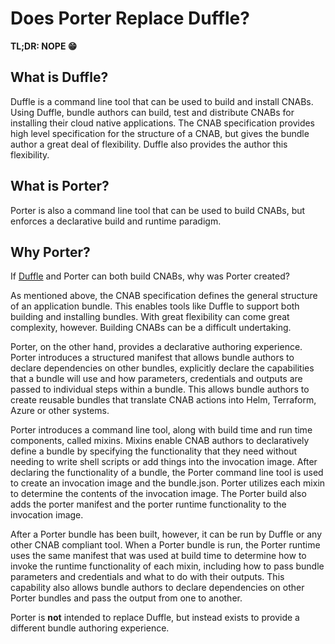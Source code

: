 # Does Porter Replace Duffle?

**TL;DR: NOPE 😁**

## What is Duffle?

Duffle is a command line tool that can be used to build and install CNABs. Using Duffle, bundle authors can build, test and distribute CNABs for installing their cloud native applications. The CNAB specification provides high level specification for the structure of a CNAB, but gives the bundle author a great deal of flexibility. Duffle also provides the author this flexibility.  

## What is Porter?

Porter is also a command line tool that can be used to build CNABs, but enforces a declarative build and runtime paradigm. 

## Why Porter?

If [Duffle](https://github.com/deislabs/duffle) and Porter can both build CNABs, why was Porter created? 

As mentioned above, the CNAB specification defines the general structure of an application bundle. This enables tools like Duffle to support both building and installing bundles. With great flexibility can come great complexity, however. Building CNABs can be a difficult undertaking. 

Porter, on the other hand, provides a declarative authoring experience. Porter introduces a structured manifest that allows bundle authors to declare dependencies on other bundles, explicitly declare the capabilities that a bundle will use and how parameters, credentials and outputs are passed to individual steps within a bundle. This allows bundle authors to create reusable bundles that translate CNAB actions into Helm, Terraform, Azure or other systems. 

Porter introduces a command line tool, along with build time and run time components, called mixins. Mixins enable CNAB authors to declaratively define a bundle by specifying the functionality that they need without needing to write shell scripts or add things into the invocation image. After declaring the functionality of a bundle, the Porter command line tool is used to create an invocation image and the bundle.json. Porter utilizes each mixin to determine the contents of the invocation image. The Porter build also adds the porter manifest and the porter runtime functionality to the invocation image.  

After a Porter bundle has been built, however, it can be run by Duffle or any other CNAB compliant tool. When a Porter bundle is run, the Porter runtime uses the same manifest that was used at build time to determine how to invoke the runtime functionality of each mixin, including how to pass bundle parameters and credentials and what to do with their outputs. This capability also allows bundle authors to declare dependencies on other Porter bundles and pass the output from one to another.

Porter is **not** intended to replace Duffle, but instead exists to provide a different bundle authoring experience.



